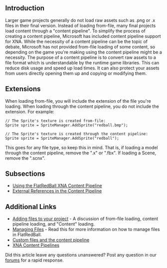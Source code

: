 ## Introduction

Larger game projects generally do not load raw assets such as .png or .x files in their final version. Instead of loading from-file, many final projects load content through a "content pipeline". To simplify the process of creating a content pipeline, Microsoft has included content pipeline support for XNA. While the necessity of a content pipeline can be the topic of debate, Microsoft has not provided from-file loading of some content, so depending on the game you're making using the content pipeline might be a necessity. The purpose of a content pipeline is to convert raw assets to a file format which is understandable by the runtime game libraries. This can reduce disk usage and speed up load times. It can also protect your assets from users directly opening them up and copying or modifying them.

## Extensions

When loading from-file, you will include the extension of the file you're loading. When loading through the content pipeline, you do not include the extension. For example:

    // The Sprite's texture is created from-file:
    Sprite sprite = SpriteManager.AddSprite("redball.bmp");

    // The Sprite's texture is created through the content pipeline:
    Sprite sprite = SpriteManager.AddSprite("redball");

This goes for any file type, so keep this in mind. That is, if loading a model through the content pipeline, remove the ".x" or ".fbx". If loading a Scene, remove the ".scnx".

## Subsections

-   [Using the FlatRedBall XNA Content Pipeline](/frb/docs/index.php?title=FlatRedBall_XNA_Content_Pipeline:Using_the_FlatRedBall_XNA_Content_Pipeline.md "FlatRedBall XNA Content Pipeline:Using the FlatRedBall XNA Content Pipeline")
-   [External References in the Content Pipeline](/frb/docs/index.php?title=FlatRedBall_XNA_Content_Pipeline:External_References_in_the_Content_Pipeline.md "FlatRedBall XNA Content Pipeline:External References in the Content Pipeline")

## Additional Links

-   [Adding files to your project](/frb/docs/index.php?title=Tutorials:Adding_files_to_your_project.md "Tutorials:Adding files to your project") - A discussion of from-file loading, content pipeline loading, and "Content" loading.
-   [Managing Files](/frb/docs/index.php?title=FlatRedBallXna:Tutorials:Managing_Files.md "FlatRedBallXna:Tutorials:Managing Files") - Read this for more information on how to manage files in FlatRedBall.
-   [Custom files and the content pipeline](/frb/docs/index.php?title=FlatRedBallXna:Tutorials:Custom_Files_and_Content_Pipeline.md "FlatRedBallXna:Tutorials:Custom Files and Content Pipeline")
-   [XNA Content Pipelines](/frb/docs/index.php?title=General_Programming:XNA:Content_Pipeline.md "General Programming:XNA:Content Pipeline")

Did this article leave any questions unanswered? Post any question in our [forums](/frb/forum.md) for a rapid response.
